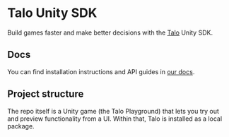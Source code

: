 # Talo Unity SDK

Build games faster and make better decisions with the [Talo](https://trytalo.com) Unity SDK.

## Docs

You can find installation instructions and API guides in [our docs](https://docs.trytalo.com/docs/unity/install).

## Project structure

The repo itself is a Unity game (the Talo Playground) that lets you try out and preview functionality from a UI. Within that, Talo is installed as a local package. 
